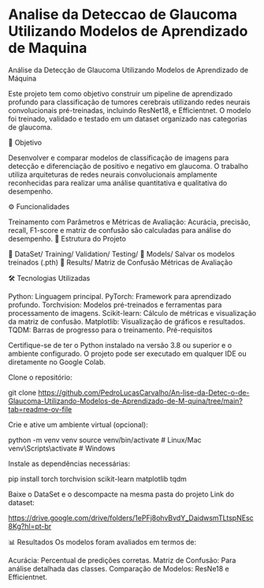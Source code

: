 # Analise da Deteccao de Glaucoma Utilizando Modelos de Aprendizado de Maquina

Análise da Detecção de Glaucoma Utilizando Modelos de Aprendizado de Máquina

Este projeto tem como objetivo construir um pipeline de aprendizado profundo para classificação de tumores cerebrais utilizando redes neurais convolucionais pré-treinadas, incluindo ResNet18, e Efficientnet. O modelo foi treinado, validado e testado em um dataset organizado nas categorias de glaucoma.

🧠 Objetivo

Desenvolver e comparar modelos de classificação de imagens para detecção e diferenciação de positivo e negativo em glaucoma. O trabalho utiliza arquiteturas de redes neurais convolucionais amplamente reconhecidas para realizar uma análise quantitativa e qualitativa do desempenho.

⚙️ Funcionalidades

Treinamento com Parâmetros e Métricas de Avaliação: Acurácia, precisão, recall, F1-score e matriz de confusão são calculadas para análise do desempenho.
📂 Estrutura do Projeto

📁 DataSet/ Training/ Validation/ Testing/ 📁 Models/ Salvar os modelos treinados (.pth) 📁 Results/ Matriz de Confusão Métricas de Avaliação

🛠️ Tecnologias Utilizadas

Python: Linguagem principal.
PyTorch: Framework para aprendizado profundo.
Torchvision: Modelos pré-treinados e ferramentas para processamento de imagens.
Scikit-learn: Cálculo de métricas e visualização da matriz de confusão.
Matplotlib: Visualização de gráficos e resultados.
TQDM: Barras de progresso para o treinamento.
Pré-requisitos

Certifique-se de ter o Python instalado na versão 3.8 ou superior e o ambiente configurado. O projeto pode ser executado em qualquer IDE ou diretamente no Google Colab.

Clone o repositório:

git clone https://github.com/PedroLucasCarvalho/An-lise-da-Detec-o-de-Glaucoma-Utilizando-Modelos-de-Aprendizado-de-M-quina/tree/main?tab=readme-ov-file

Crie e ative um ambiente virtual (opcional):

python -m venv venv source venv/bin/activate # Linux/Mac venv\Scripts\activate # Windows

Instale as dependências necessárias:

pip install torch torchvision scikit-learn matplotlib tqdm

Baixe o DataSet e o descompacte na mesma pasta do projeto Link do dataset:

https://drive.google.com/drive/folders/1ePFj8ohvBvdY_DaidwsmTLtspNEsc8Kg?hl=pt-br

📊 Resultados Os modelos foram avaliados em termos de:

Acurácia: Percentual de predições corretas.
Matriz de Confusão: Para análise detalhada das classes.
Comparação de Modelos: ResNe18 e Efficientnet.
